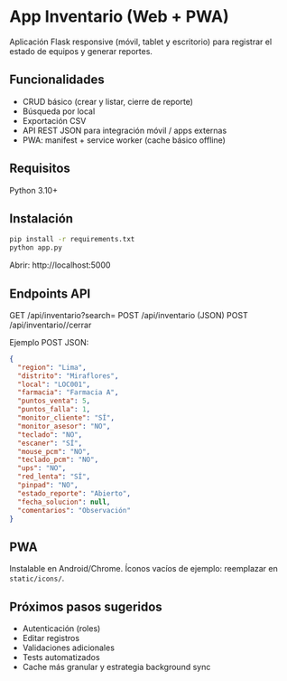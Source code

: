 # App Inventario (Web + PWA)

Aplicación Flask responsive (móvil, tablet y escritorio) para registrar el estado de equipos y generar reportes.

## Funcionalidades
- CRUD básico (crear y listar, cierre de reporte)
- Búsqueda por local
- Exportación CSV
- API REST JSON para integración móvil / apps externas
- PWA: manifest + service worker (cache básico offline)

## Requisitos
Python 3.10+

## Instalación
```bash
pip install -r requirements.txt
python app.py
```
Abrir: http://localhost:5000

## Endpoints API
GET /api/inventario?search=
POST /api/inventario (JSON)
POST /api/inventario/<id>/cerrar

Ejemplo POST JSON:
```json
{
  "region": "Lima",
  "distrito": "Miraflores",
  "local": "LOC001",
  "farmacia": "Farmacia A",
  "puntos_venta": 5,
  "puntos_falla": 1,
  "monitor_cliente": "SÍ",
  "monitor_asesor": "NO",
  "teclado": "NO",
  "escaner": "SÍ",
  "mouse_pcm": "NO",
  "teclado_pcm": "NO",
  "ups": "NO",
  "red_lenta": "SÍ",
  "pinpad": "NO",
  "estado_reporte": "Abierto",
  "fecha_solucion": null,
  "comentarios": "Observación"
}
```

## PWA
Instalable en Android/Chrome. Íconos vacíos de ejemplo: reemplazar en `static/icons/`.

## Próximos pasos sugeridos
- Autenticación (roles)
- Editar registros
- Validaciones adicionales
- Tests automatizados
- Cache más granular y estrategia background sync
